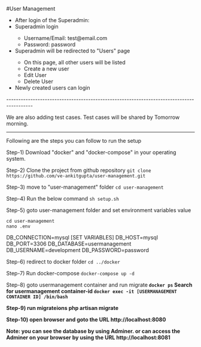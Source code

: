 #User Management
<ul>
  <li>After login of the Superadmin:</li>
  <li>Superadmin login</li>
  <ul>
    <li>Username/Email: test@email.com</li>
    <li>Password: password</li>
  </ul>
  <li>Superadmin will be redirected to "Users" page</li>
  <ul>
    <li>On this page, all other users will be listed</li>
    <li>Create a new user</li>
    <li>Edit User</li>
    <li>Delete User</li>
  </ul>  
  <li>Newly created users can login</li>
</ul>
-----------------------------------------------------------------------------------------

We are also adding test cases. Test cases will be shared by Tomorrow morning.

-----------------------------------------------------------------------------------------

Following are the steps you can follow to run the setup

Step-1) Download "docker" and "docker-compose" in your operating system.

Step-2) Clone the project from github repository
```git clone https://github.com/ve-ankitgupta/user-management.git```

Step-3) move to "user-management" folder
```cd user-management```

Step-4) Run the below command
```sh setup.sh```

Step-5) goto user-management folder and set environment variables value
```
cd user-management
nano .env
```

DB_CONNECTION=mysql         [SET VARIABLES]
DB_HOST=mysql
DB_PORT=3306
DB_DATABASE=usermanagement
DB_USERNAME=development
DB_PASSWORD=password

Step-6) redirect to docker folder
```cd ../docker```

Step-7) Run docker-compose
```docker-compose up -d```

Step-8) goto usermanagement container and run migrate<b/>
```docker ps```
Search for usermanagement container-id<b/>
```docker exec -it [USERMANAGEMENT CONTAINER ID] /bin/bash```

Step-9) run migrateions
php artisan migrate

Step-10) open browser and goto the URL
http://localhost:8080


Note: you can see the database by using <b>Adminer</b>. or can access the Adminer on your browser by using the URL
http://localhost:8081
